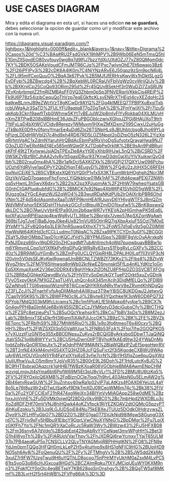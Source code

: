 # USE CASES DIAGRAM
Mira y edita el diagrama en esta url, si haces una edicion __no se guardará__, debes seleccionar la opcion de guardar como url y modificar este archivo con la nueva url.

https://diagrams.visual-paradigm.com/?lightbox=1&highlight=0000ff&edit=_blank&layers=1&nav=1&title=Digrama%20Casos%20d'%C3%BAs#RU2FsdGVkX19hMPV%2B9Wb06EeN5mTmsQ5hlE1GmZIISgvdEO80vvfouy0wg9q7d9IfjJ7bzzYdXcUXdOZJ77vZ80QMgm0dc7KY%2BDK5OSAKpVpudCFmJMTR6CJq%2FPxc7wlvnOhE7Et6qwajo3Bz6%2Fl26iPFIPy3i%2B2cDK6A4lK0m7C4NjYNzARvE6J50gpz9zSm9pcN6j4L%2FLi95mlfCxoQuuO%2BqA3k67Pvk%2B5MJfJfERHrsKwvWx1hDktSLgzGEvDFvbi%2BZBwcdg4%2B%2BqXebWL0RCRaUVFbIVqWz0cvWrijQIJy%2Bb%2BXKnjlCp25CoQp93ORjm295d%2Fr45QUvBSekHf3r0WuDZI7ZqSRUNZEvKnbrbmptZ2fmRlZMBAsFF0VQ3Zhbm0pSp3PNVERqnVKkkCjs4REiP%2Fk9U6P78z54izibCequQoThVzp7eqEGkftcKLsvENRrXTHEjzl4cyXEZdoHc2SbatkwBLnmJ89eZWctVzT8gKCwDr9AYQ%2FGg4klMEEQ7TPBlPXuBxslTxbrcbUWgAJr3SaTD%2FULYFU9aqtq8T7gZ0gTeA%2B%2FmYwiXI%2Fr7lzu5iqkKqb3Ckn19awfITxb0lWhnw5KYtTvBEJulW2lp8mIyFlYvRokba04XILMUyHnXmZ8TPwB208slBBHmE36JdxZFuPBGObIczwiyXGhqJZPGj8HAUXoT9trh71tlFxLqD4bXtWCVCIdv8Rerezv1WMuvm1HXwZMXDxm21l95CwxU2uHuGgJTkBpXE0DfHy0fqnvYmarEe4uDd6Zlx26TSNpHLs9JBUhbtcbsgBJho69YLqhPizgLDDdHWVbI2i7c4hd9xh4RD67RD5LOZ5Nppt2oDZtpO5zN326L2YizXqqRrhmVgAC1xZdmNYaruhHrQBdAcEbmPa1RxVroDgSufvotxQrayaHwa9NJ7O3oZUD7wERpf4kEf4Ex585mWQje0FXJTDqbPe0rkltK%2BE9sAn9PdBRurjsKFtF49t2TKytwwjJsjADsTPExZIe8AxYt0EyXhb9IHJwL5nQ%2BiCSRD%2F0WSKZVBzfBICJhAA2vIyRy1t5gaslDRur937KnwD3dnOajXUYlVXuikwrQvO4lbh%2B02rxu0mx4hA%2Bir1afkDcl5AXKlZXk%2BjVGPj217QXYUw096PchuUOzh6YdRViye1apDPyY2QbDfjqnT4EugyD%2BW%2FQ4U2zJtiHX5C6RFEHloxNviCEiXE%2B5CVBKstxXQ6YsYQ0rP1yfxSX3KTEumWrbHOghph2Ncr3MGtzVkjVQpD7oqaeovFhcFoncLYjQtkbIcw01Mk1rAF%2Fdtd4owaPEXi72NWhoq5vHwnL3h5wvX6dxy%2B22lsX2pzXPJupmAk%2F2HhW79wheqYsatsGBG0nhCtGAPluqbubfdG%2B%2BMlCK7p92Nao4XbWtP41SVh0D1igWB%2FL9Ugzg0a2YGcEAgtzWJS2qWO4%2B3wutRDaNKdPUb2lrOAIXrIbPBR6OhdVNm%2F4d54oIAsomhxXaaTcWFP9kmHEAfRJuxyD6YHlygWTFSJ8mQZmWdVMhFphor5EKSDsHTHujvkzOCcFcI8tpuWZmIDO1txufw5%2BnK8qxwxQdkLDC%2BO7AwUyVbHEfPa90Um2b6qwWR7yYKEVA2pHlGmhwPK5tEq6LkolXFaUonRPlElazqp4kwWgRyUTL36be%2Bprjdx7Jvep57ApSXZgnWgAwh369bjTJgTJveTiBaBJggJ0ke4Ux821njVU65OtlrjRQ7igXbxAxluF5SOzI7M0xE9YpMY%2Fv8Q0g4q3LE9I7mRSuwq4XhyX7Y%2FoW57d1qEy9z5gOZ0lMWHwWpNt64iKlHd3cfCCLLudmcT0NlqAC%2BZxa9IPKTCYDn3uGf%2BCGGtZEaY5J9drOMbbZ1axD1criKQCJfVd%2BYPMJSips%2BlBF8gVcOyAArxkqNPxNJIDpzs66IyvWgDR20nZHCsqdMf7ubAhIImch4oWd7pugwbuavBBBw1pm6YRmvniLCpq1oYlXfKkPv6tgDPuQrWRsRv63xrsS1FbgRvLcGXFy%2B2CC40z%2BR9jMGuYGmBv%2BZmPg0UCLQYGjpRH8LDPALIH0ILqf11l3VjiP3cNl20ylm5V0dsSEJKyKwiRgwnalUmBBCNLTZWBZf73KKv2%2Flbs8%2BZtyWWvgZHpy%2FM7P65Hnwsq8mWb02krNwEZ6nynskt5FfLp4nKLYdKtz1oGnEq5XKmupXsnK2V36eODDRX4VBghYHkx2tZONZU8FfHpDZO3SVCBTXFOgi3%2BR8sDGhkeXQwydBxVu%2FHV0YvSoDeUkGYTueP2Orkt5xuZvGDnIkFVyO5xpy0ktA7M1IGZZsqTU4VLshQcr4oX345mXcjh3DjdMfELQo%2FDIB9QZwNhs6TTGI6veiqoIWizmP8T6jCcwQhYKRXqNRv1fwV8eZRvmtKhNDgQozZ3FLZcJj%2FnarhFvfsAgDIjMAph4AiWzuz3T9wY8iSC8UKDGwJ2JetwvQ7Cap1V95K9S%2B%2BWFPNOc9LJj%2Bjvte83YQxthke1K3oW6OD6PQ732KPYob7MdQ303kM9fcLtcqms%2Bc1mfiPIoKLfE5hMpkp6fyrAie%2B9CX7kGn4gyPPH8aGImMJe6BxW45SlZBCzCzJYMKptyD3dciGubsCfy%2BtCTHQq%2FZSPc8etzieuPsT%2B5uOQcYkwhsjrR%2BkCo71bBV3pDs%2B8M2ezJLab%2Bt8mixTSEsDkrfH3I6gml1jX4kPJlJccOK%2B9zC%2BK%2FE%2BVZk6ETpnc%2FRbfhS9%2B27MhW6RisO%2BL1x9o3fo6tmeoT6x4l0cxv%2BQHH%2Bsyf%2FWZSXDI3q5GVaWUux%2FNBb53FzA%2FIoi7ifw2GOQPKO5x7yXUzztFizGN15g3S5xBBODNpsuZuKvs2rBCQiGByArkxbqSDbwTTJaQiNQJtaVS5jZ1oi6bBWYYvr%2BCU5HuDwnGtIPTBVhoKfkAEd9tw324YWaDnMshxbtZpNyQoOR10piJtx%2FaOdnPPAP9MAIN%2BIaWQBzIPZuEf5pgoHejrRV%2BT2nfkE4XkM4nyH0S4XTQ3HZ0RJcFQSuFict2f3i5KgodeCXBWU9WApuAr6WLHOUVGroN1iYR4FaYxlXYsj6zE3vfie7crN%2Brl1HSfIqZoe6puQgXWzlJuliUfhwVuJLO5m8mrYJgVvR35%2B00rE9L26Doh%2F1HdLutcKyBJG%2BC9fHT8xbrajOAqzcrk1gHHB7fWBzKXoaR06VGObhjeBMA8AwmENpCHMwzvigLmgyJt4sYma6bt6PpfW69M1jEt3pU8yVLr1%2FD%2BMU8U6tzKq5%2FV%2FRYOxjicQ6XMB%2FqBlznOCle7loqi7h9hrL403AtpN0u5ELmAW2g%2Bi46etvRswSUW%2F3iuZnhsv40wRa1p02ylP7gLAtKzs4fOAX06YeUzL4aY8o5Le76t8uzWr2xDTwLtSaiKyf9DtkTmXDJ0RCeoWM6m74c%2Bk38%2FIVDa%2Fu2YOFCClExF21hR474xgWeiXn34BlYinVyMiAGApp258w0dME%2BzhxxJoVnhE%2Fu5DVMk0ojwlQf28DQv0kv9IBC0%2Bc7mbHpd2WXDBLu3cXoZdRDFZHf70mVVNJ8hiHQwk44oKZVfpck1RjYEZKOAV2dtOQMcG5pzyPT4jhKuEzpkiu%2B3Jq9LGJUDSojE84Nu75kEBXeJTUUz5DOdkOIHdrzywsZLZlyo9%2FLHfFuGbO7%2BD2ZO%2BFG1ga0T7SVJkNid98IMgwS8GungO3Xrd7C%2Frjv9xFv5HBbu91EibcY9OqrLVwCNuXYNfeG%2BpDMqr%2Fu7LpiXzGKfFh7Yp%2FNc1mQR1rXaCoRcJc5RaW3Wy%2BWzw43%2FiJ5HFXB08%2Fm36sny6A7dVdg%2BSqbEpt429qAbRvYYCeNqeI3mvWPgHH%2Bet3lG1h4WvoTh%2By%2FlARUoVVarThpy%2FhJXDRQj6rwYcmxvTYajT65ULM37p7PB4aeqKuP5x7CNSCLLV2QLyTNYAGMvjiRBPHHgtKN%2FO8%2FN9eYdJm0pmTQQg3HFQH0mLkLePZH5v4tuHvp9x8HS1gNFIC9HG%2BUpjHD9NO5sh6Ay8j%2FoQenuQU%2F%2Fv%2FTMhgVy%2B%2B5JW5dd2KkMg3xulZ7r9FW7lUzgTwui9H6uYQThLD8ocoo75nPHrMYyUkhM0aZsxM4LvPC561tsSyoG3o8i6cHJGxcoa9HGd%2BCZAImRqku7fXYJMCiqUEuWY0KXM9nn3%2FqkfCtY0oOIc4egBETxpY7KB628qoSnOnshgy%2B%2BQgTW5af8MKmf%2B3LyrH2f5rt4ihWB%2FVPg86iA%3D%3D

